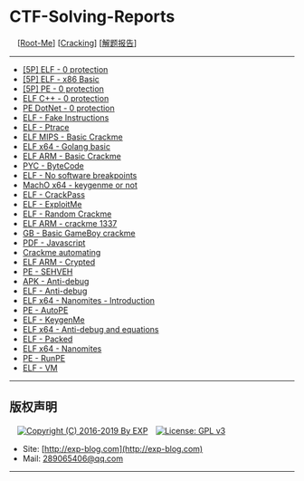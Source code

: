 # CTF-Solving-Reports
　[[Root-Me](https://www.root-me.org/)] [[Cracking](https://www.root-me.org/en/Challenges/Cracking/)] [[解题报告](http://exp-blog.com/2019/01/02/pid-2597/4/)]

------

- [\[5P\] ELF - 0 protection](https://github.com/lyy289065406/CTF-Solving-Reports/tree/master/rootme/Cracking/%5B01%5D%20%5B5P%5D%20ELF%20-%200%20protection)
- [\[5P\] ELF - x86 Basic](https://github.com/lyy289065406/CTF-Solving-Reports/tree/master/rootme/Cracking/%5B02%5D%20%5B5P%5D%20ELF%20-%20x86%20Basic)
- [\[5P\] PE - 0 protection](https://github.com/lyy289065406/CTF-Solving-Reports/tree/master/rootme/Cracking/%5B03%5D%20%5B5P%5D%20PE%20-%200%20protection)
- [ELF C++ - 0 protection](#)
- [PE DotNet - 0 protection](#)
- [ELF - Fake Instructions](#)
- [ELF - Ptrace](#)
- [ELF MIPS - Basic Crackme](#)
- [ELF x64 - Golang basic](#)
- [ELF ARM - Basic Crackme](#)
- [PYC - ByteCode](#)
- [ELF - No software breakpoints](#)
- [MachO x64 - keygenme or not](#)
- [ELF - CrackPass](#)
- [ELF - ExploitMe](#)
- [ELF - Random Crackme](#)
- [ELF ARM - crackme 1337](#)
- [GB - Basic GameBoy crackme](#)
- [PDF - Javascript](#)
- [Crackme automating](#)
- [ELF ARM - Crypted](#)
- [PE - SEHVEH](#)
- [APK - Anti-debug](#)
- [ELF - Anti-debug](#)
- [ELF x64 - Nanomites - Introduction](#)
- [PE - AutoPE](#)
- [ELF - KeygenMe](#)
- [ELF x64 - Anti-debug and equations](#)
- [ELF - Packed](#)
- [ELF x64 - Nanomites](#)
- [PE - RunPE](#)
- [ELF - VM](#)

------

## 版权声明

　[![Copyright (C) 2016-2019 By EXP](https://img.shields.io/badge/Copyright%20(C)-2016~2019%20By%20EXP-blue.svg)](http://exp-blog.com)　[![License: GPL v3](https://img.shields.io/badge/License-GPL%20v3-blue.svg)](https://www.gnu.org/licenses/gpl-3.0)
  

- Site: [http://exp-blog.com](http://exp-blog.com) 
- Mail: <a href="mailto:289065406@qq.com?subject=[EXP's Github]%20Your%20Question%20（请写下您的疑问）&amp;body=What%20can%20I%20help%20you?%20（需要我提供什么帮助吗？）">289065406@qq.com</a>


------
